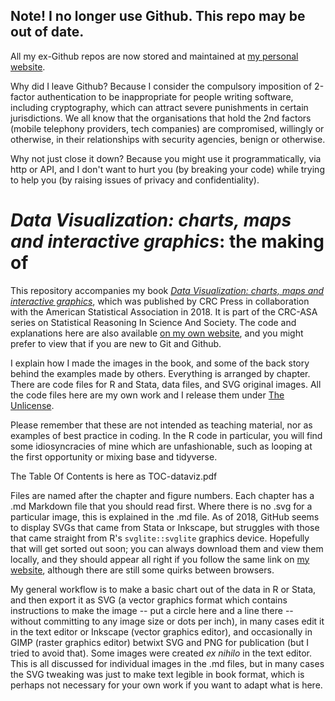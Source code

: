 ## Note! I no longer use Github. This repo may be out of date.

All my ex-Github repos are now stored and maintained at [my personal website](http://www.robertgrantstats.co.uk/code.html).

Why did I leave Github? Because I consider the compulsory imposition of 2-factor authentication to be inappropriate for people writing software, including cryptography, which can attract severe punishments in certain jurisdictions. We all know that the organisations that hold the 2nd factors (mobile telephony providers, tech companies) are compromised, willingly or otherwise, in their relationships with security agencies, benign or otherwise.

Why not just close it down? Because you might use it programmatically, via http or API, and I don't want to hurt you (by breaking your code) while trying to help you (by raising issues of privacy and confidentiality).




# *Data Visualization: charts, maps and interactive graphics*: the making of

This repository accompanies my book [*Data Visualization: charts, maps and interactive graphics*](https://www.routledge.com/Data-Visualization-Charts-Maps-and-Interactive-Graphics/Grant/p/book/9781138707603), which was published by CRC Press in collaboration with the American Statistical Association in 2018. It is part of the CRC-ASA series on Statistical Reasoning In Science And Society. The code and explanations here are also available [on my own website](http://www.robertgrantstats.co.uk/dataviz-book.html), and you might prefer to view that if you are new to Git and Github.

I explain how I made the images in the book, and some of the back story behind the examples made by others. Everything is arranged by chapter. There are code files for R and Stata, data files, and SVG original images. All the code files here are my own work and I release them under [The Unlicense](http://unlicense.org/).

Please remember that these are not intended as teaching material, nor as examples of best practice in coding. In the R code in particular, you will find some idiosyncracies of mine which are unfashionable, such as looping at the first opportunity or mixing base and tidyverse.

The Table Of Contents is here as TOC-dataviz.pdf

Files are named after the chapter and figure numbers. Each chapter has a .md Markdown file that you should read first. Where there is no .svg for a particular image, this is explained in the .md file. As of 2018, GitHub seems to display SVGs that came from Stata or Inkscape, but struggles with those that came straight from R's `svglite::svglite` graphics device. Hopefully that will get sorted out soon; you can always download them and view them locally, and they should appear all right if you follow the same link on [my website](http://www.robertgrantstats.co.uk/dataviz-book.html), although there are still some quirks between browsers.

My general workflow is to make a basic chart out of the data in R or Stata, and then export it as SVG (a vector graphics format which contains instructions to make the image -- put a circle here and a line there -- without committing to any image size or dots per inch), in many cases edit it in the text editor or Inkscape (vector graphics editor), and occasionally in GIMP (raster graphics editor) betwixt SVG and PNG for publication (but I tried to avoid that). Some images were created *ex nihilo* in the text editor. This is all discussed for individual images in the .md files, but in many cases the SVG tweaking was just to make text legible in book format, which is perhaps not necessary for your own work if you want to adapt what is here.
